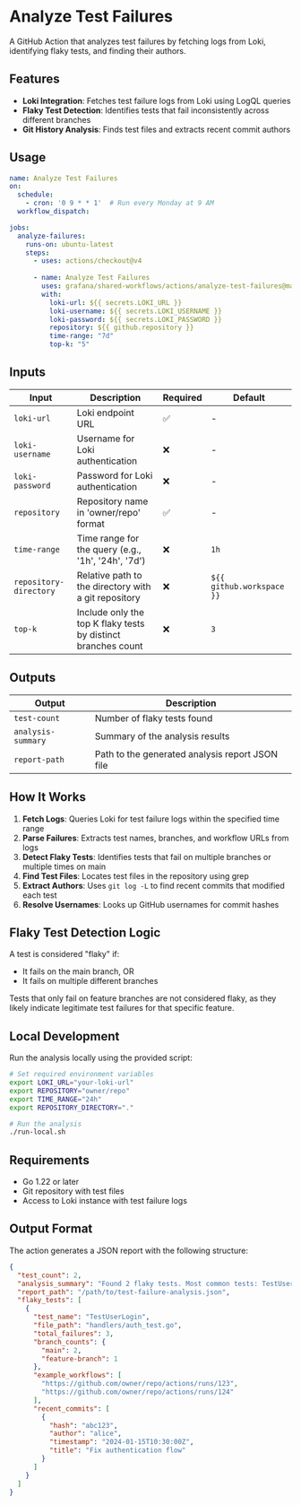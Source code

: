 # Analyze Test Failures

A GitHub Action that analyzes test failures by fetching logs from Loki, identifying flaky tests, and finding their authors.

## Features

- **Loki Integration**: Fetches test failure logs from Loki using LogQL queries
- **Flaky Test Detection**: Identifies tests that fail inconsistently across different branches
- **Git History Analysis**: Finds test files and extracts recent commit authors

## Usage

```yaml
name: Analyze Test Failures
on:
  schedule:
    - cron: '0 9 * * 1'  # Run every Monday at 9 AM
  workflow_dispatch:

jobs:
  analyze-failures:
    runs-on: ubuntu-latest
    steps:
      - uses: actions/checkout@v4
      
      - name: Analyze Test Failures
        uses: grafana/shared-workflows/actions/analyze-test-failures@main
        with:
          loki-url: ${{ secrets.LOKI_URL }}
          loki-username: ${{ secrets.LOKI_USERNAME }}
          loki-password: ${{ secrets.LOKI_PASSWORD }}
          repository: ${{ github.repository }}
          time-range: "7d"
          top-k: "5"
```

## Inputs

| Input | Description | Required | Default |
|-------|-------------|----------|---------|
| `loki-url` | Loki endpoint URL | ✅ | - |
| `loki-username` | Username for Loki authentication | ❌ | - |
| `loki-password` | Password for Loki authentication | ❌ | - |
| `repository` | Repository name in 'owner/repo' format | ✅ | - |
| `time-range` | Time range for the query (e.g., '1h', '24h', '7d') | ❌ | `1h` |
| `repository-directory` | Relative path to the directory with a git repository | ❌ | `${{ github.workspace }}` |
| `top-k` | Include only the top K flaky tests by distinct branches count | ❌ | `3` |

## Outputs

| Output | Description |
|--------|-------------|
| `test-count` | Number of flaky tests found |
| `analysis-summary` | Summary of the analysis results |
| `report-path` | Path to the generated analysis report JSON file |

## How It Works

1. **Fetch Logs**: Queries Loki for test failure logs within the specified time range
2. **Parse Failures**: Extracts test names, branches, and workflow URLs from logs
3. **Detect Flaky Tests**: Identifies tests that fail on multiple branches or multiple times on main
4. **Find Test Files**: Locates test files in the repository using grep
5. **Extract Authors**: Uses `git log -L` to find recent commits that modified each test
6. **Resolve Usernames**: Looks up GitHub usernames for commit hashes

## Flaky Test Detection Logic

A test is considered "flaky" if:
- It fails on the main branch, OR
- It fails on multiple different branches

Tests that only fail on feature branches are not considered flaky, as they likely indicate legitimate test failures for that specific feature.

## Local Development

Run the analysis locally using the provided script:

```bash
# Set required environment variables
export LOKI_URL="your-loki-url"
export REPOSITORY="owner/repo"
export TIME_RANGE="24h"
export REPOSITORY_DIRECTORY="."

# Run the analysis
./run-local.sh
```

## Requirements

- Go 1.22 or later
- Git repository with test files
- Access to Loki instance with test failure logs

## Output Format

The action generates a JSON report with the following structure:

```json
{
  "test_count": 2,
  "analysis_summary": "Found 2 flaky tests. Most common tests: TestUserLogin (3 total failures; recently changed by alice), TestPayment (1 total failures; recently changed by bob)",
  "report_path": "/path/to/test-failure-analysis.json",
  "flaky_tests": [
    {
      "test_name": "TestUserLogin",
      "file_path": "handlers/auth_test.go",
      "total_failures": 3,
      "branch_counts": {
        "main": 2,
        "feature-branch": 1
      },
      "example_workflows": [
        "https://github.com/owner/repo/actions/runs/123",
        "https://github.com/owner/repo/actions/runs/124"
      ],
      "recent_commits": [
        {
          "hash": "abc123",
          "author": "alice",
          "timestamp": "2024-01-15T10:30:00Z",
          "title": "Fix authentication flow"
        }
      ]
    }
  ]
}
```